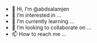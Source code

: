 - 👋 Hi, I’m @abdsalamjen
- 👀 I’m interested in ...
- 🌱 I’m currently learning ...
- 💞️ I’m looking to collaborate on ...
- 📫 How to reach me ...

<!---
abdsalamjen/abdsalamjen is a ✨ special ✨ repository because its `README.md` (this file) appears on your GitHub profile.
You can click the Preview link to take a look at your changes.
--->
